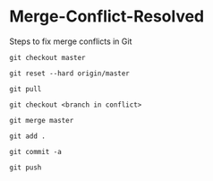 # Merge-Conflict-Resolved
 Steps to fix merge conflicts in Git
 
 `git checkout master`
 
 `git reset --hard origin/master`
 
 `git pull`
 
 `git checkout <branch in conflict>`
 
 `git merge master`
 
 `git add .`
 
 `git commit -a`
 
 `git push`
